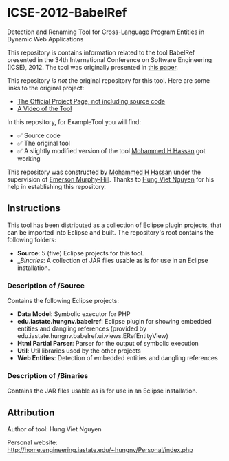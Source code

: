 # ICSE-2012-BabelRef
Detection and Renaming Tool for Cross-Language Program Entities in Dynamic Web Applications

This repository is contains information related to the tool BabelRef presented in the 34th International Conference on Software Engineering (ICSE), 2012. The tool was originally presented in [this paper](http://ieeexplore.ieee.org/xpl/login.jsp?tp=&arnumber=6227240).

This repository _is not_ the original repository for this tool. Here are some links to the original project:
* [The Official Project Page, not including source code](http://home.engineering.iastate.edu/~hungnv/Research/BabelRef/)
* [A Video of the Tool](http://home.engineering.iastate.edu/~hungnv/Research/BabelRef/?page=tool_demo)

In this repository, for ExampleTool you will find:
* :white_check_mark: Source code
* :white_check_mark: The original tool
* :white_check_mark: A slightly modified version of the tool [Mohammed H Hassan](https://github.com/mhhassan) got working

This repository was constructed by [Mohammed H Hassan](https://github.com/mhhassan) under the supervision of [Emerson Murphy-Hill](https://github.com/CaptainEmerson). Thanks to [Hung Viet Nguyen](http://home.engineering.iastate.edu/~hungnv/Personal/) for his help in establishing this repository. 

## Instructions

This tool has been distributed as a collection of Eclipse plugin projects, that can be imported into Eclipse and built. The repository's root contains the following folders:
- __Source__: 5 (five) Eclipse projects for this tool.
- __Binaries_: A collection of JAR files usable as is for use in an Eclipse installation.

### Description of /Source
Contains the following Eclipse projects:
- __Data Model__: Symbolic executor for PHP
- __edu.iastate.hungnv.babelref__: Eclipse plugin for showing embedded entities and dangling references (provided by edu.iastate.hungnv.babelref.ui.views.ERefEntityView)
- __Html Partial Parser__: Parser for the output of symbolic execution
- __Util__: Util libraries used by the other projects
- __Web Entities__: Detection of embedded entities and dangling references

### Description of /Binaries
Contains the JAR files usable as is for use in an Eclipse installation.

## Attribution

Author of tool: Hung Viet Nguyen
 
Personal website: http://home.engineering.iastate.edu/~hungnv/Personal/index.php
